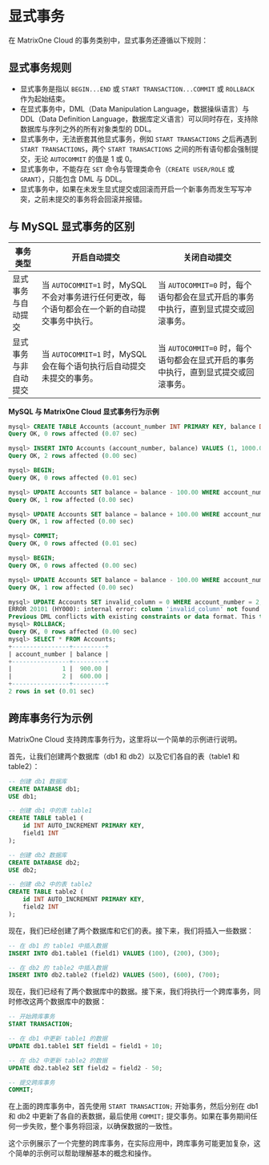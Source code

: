 # 显式事务

在 MatrixOne Cloud 的事务类别中，显式事务还遵循以下规则：

## 显式事务规则

- 显式事务是指以 `BEGIN...END` 或 `START TRANSACTION...COMMIT` 或 `ROLLBACK` 作为起始结束。
- 在显式事务中，DML（Data Manipulation Language，数据操纵语言）与 DDL（Data Definition Language，数据库定义语言）可以同时存在，支持除数据库与序列之外的所有对象类型的 DDL。
- 显式事务中，无法嵌套其他显式事务，例如 `START TRANSACTIONS` 之后再遇到 `START TRANSACTIONS`，两个 `START TRANSACTIONS` 之间的所有语句都会强制提交，无论 `AUTOCOMMIT` 的值是 1 或 0。
- 显式事务中，不能存在 `SET` 命令与管理类命令（`CREATE USER/ROLE` 或 `GRANT`），只能包含 DML 与 DDL。
- 显式事务中，如果在未发生显式提交或回滚而开启一个新事务而发生写写冲突，之前未提交的事务将会回滚并报错。

## 与 MySQL 显式事务的区别

|事务类型 | 开启自动提交 | 关闭自动提交|
|---|---|---|
|显式事务与自动提交 | 当 `AUTOCOMMIT=1` 时，MySQL 不会对事务进行任何更改，每个语句都会在一个新的自动提交事务中执行。|当 `AUTOCOMMIT=0` 时，每个语句都会在显式开启的事务中执行，直到显式提交或回滚事务。|
|显式事务与非自动提交 | 当 `AUTOCOMMIT=1` 时，MySQL 会在每个语句执行后自动提交未提交的事务。|当 `AUTOCOMMIT=0` 时，每个语句都会在显式开启的事务中执行，直到显式提交或回滚事务。|

**MySQL 与 MatrixOne Cloud 显式事务行为示例**

```sql
mysql> CREATE TABLE Accounts (account_number INT PRIMARY KEY, balance DECIMAL(10, 2));
Query OK, 0 rows affected (0.07 sec)

mysql> INSERT INTO Accounts (account_number, balance) VALUES (1, 1000.00), (2, 500.00);
Query OK, 2 rows affected (0.00 sec)

mysql> BEGIN;
Query OK, 0 rows affected (0.01 sec)

mysql> UPDATE Accounts SET balance = balance - 100.00 WHERE account_number = 1;
Query OK, 1 row affected (0.00 sec)

mysql> UPDATE Accounts SET balance = balance + 100.00 WHERE account_number = 2;
Query OK, 1 row affected (0.00 sec)

mysql> COMMIT;
Query OK, 0 rows affected (0.01 sec)

mysql> BEGIN;
Query OK, 0 rows affected (0.00 sec)

mysql> UPDATE Accounts SET balance = balance - 100.00 WHERE account_number = 1;
Query OK, 1 row affected (0.00 sec)

mysql> UPDATE Accounts SET invalid_column = 0 WHERE account_number = 2;
ERROR 20101 (HY000): internal error: column 'invalid_column' not found in table
Previous DML conflicts with existing constraints or data format. This transaction has to be aborted
mysql> ROLLBACK;
Query OK, 0 rows affected (0.00 sec)
mysql> SELECT * FROM Accounts;
+----------------+---------+
| account_number | balance |
+----------------+---------+
|              1 |  900.00 |
|              2 |  600.00 |
+----------------+---------+
2 rows in set (0.01 sec)
```

## 跨库事务行为示例

MatrixOne Cloud 支持跨库事务行为，这里将以一个简单的示例进行说明。

首先，让我们创建两个数据库（db1 和 db2）以及它们各自的表（table1 和 table2）：

```sql
-- 创建 db1 数据库
CREATE DATABASE db1;
USE db1;

-- 创建 db1 中的表 table1
CREATE TABLE table1 (
    id INT AUTO_INCREMENT PRIMARY KEY,
    field1 INT
);

-- 创建 db2 数据库
CREATE DATABASE db2;
USE db2;

-- 创建 db2 中的表 table2
CREATE TABLE table2 (
    id INT AUTO_INCREMENT PRIMARY KEY,
    field2 INT
);
```

现在，我们已经创建了两个数据库和它们的表。接下来，我们将插入一些数据：

```sql
-- 在 db1 的 table1 中插入数据
INSERT INTO db1.table1 (field1) VALUES (100), (200), (300);

-- 在 db2 的 table2 中插入数据
INSERT INTO db2.table2 (field2) VALUES (500), (600), (700);
```

现在，我们已经有了两个数据库中的数据。接下来，我们将执行一个跨库事务，同时修改这两个数据库中的数据：

```sql
-- 开始跨库事务
START TRANSACTION;

-- 在 db1 中更新 table1 的数据
UPDATE db1.table1 SET field1 = field1 + 10;

-- 在 db2 中更新 table2 的数据
UPDATE db2.table2 SET field2 = field2 - 50;

-- 提交跨库事务
COMMIT;
```

在上面的跨库事务中，首先使用 `START TRANSACTION;` 开始事务，然后分别在 db1 和 db2 中更新了各自的表数据，最后使用 `COMMIT;` 提交事务。如果在事务期间任何一步失败，整个事务将回滚，以确保数据的一致性。

这个示例展示了一个完整的跨库事务，在实际应用中，跨库事务可能更加复杂，这个简单的示例可以帮助理解基本的概念和操作。
